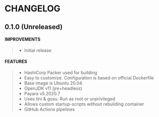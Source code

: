 # CHANGELOG

## 0.1.0 (Unreleased)
#### IMPROVEMENTS
> * Initial release
#### FEATURES
> * HashiCorp Packer used for building
> * Easy to customize. Configuration is based on official Dockerfile
> * Base image is Ubuntu 20.04
> * OpenJDK v11 (jre+headless)
> * Payara v5.2020.7
> * Uses tini & gosu. Run as root or unprivileged
> * Allows custom startup-scripts without rebuilding container
> * GitHub Actions pipelines
